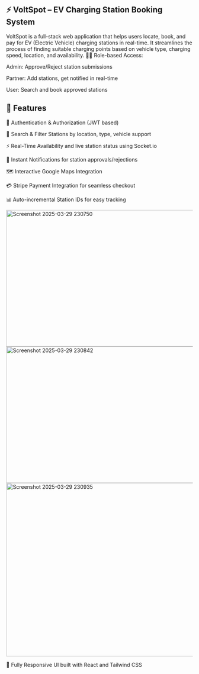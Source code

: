 ## ⚡ VoltSpot – EV Charging Station Booking System

VoltSpot is a full-stack web application that helps users locate, book, and pay for EV (Electric Vehicle) charging stations in real-time. It streamlines the process of finding suitable charging points based on vehicle type, charging speed, location, and availability.
🧑‍💼 Role-based Access:

Admin: Approve/Reject station submissions

Partner: Add stations, get notified in real-time

User: Search and book approved stations

## 🚀 Features

🔐 Authentication & Authorization (JWT based)

📍 Search & Filter Stations by location, type, vehicle support

⚡ Real-Time Availability and live station status using Socket.io

📩 Instant Notifications for station approvals/rejections

🗺️ Interactive Google Maps Integration

💳 Stripe Payment Integration for seamless checkout

📊 Auto-incremental Station IDs for easy tracking

<img width="524" height="369" alt="Screenshot 2025-03-29 230750" src="https://github.com/user-attachments/assets/bcbd5f29-3cab-4192-b521-93948841813f" /> <img width="524" height="369" alt="Screenshot 2025-03-29 230842" src="https://github.com/user-attachments/assets/87ba119c-7236-4e81-a6ed-c4bb39f1349a" /> <img width="524" height="469" alt="Screenshot 2025-03-29 230935" src="https://github.com/user-attachments/assets/f1544603-8339-426b-bb7f-af136483ab6a" />







📱 Fully Responsive UI built with React and Tailwind CSS



